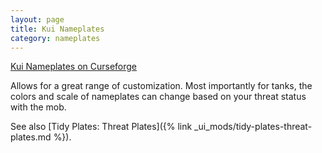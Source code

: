 ```yaml
---
layout: page
title: Kui Nameplates
category: nameplates
---
```


[Kui Nameplates on Curseforge](https://www.curseforge.com/wow/addons/kui-nameplates)

Allows for a great range of customization. Most importantly for tanks, the colors and scale of nameplates can change based on your threat status with the mob.

See also [Tidy Plates: Threat Plates]({% link _ui_mods/tidy-plates-threat-plates.md %}).
